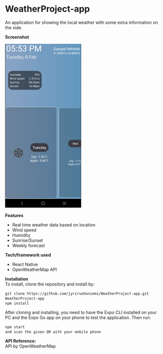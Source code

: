 # WeatherProject-app
An application for showing the local weather with some extra information on the side.

**Screenshot**
<div align="left">
    <img src="/screenshots/appscreenshot.png" width="250px"</img> 
</div>

**Features**<br/>
- Real time weather data based on location<br/>
- Wind speed<br/>
- Humidity<br/>
- Sunrise/Sunset<br/>
- Weekly forecast<br/>


**Tech/framework used**<br/>
- React Native<br/>
- OpenWeatherMap API<br/>

**Installation**<br/>
To install, clone the repository and install by:
```
git clone https://github.com/jyriruohoniemi/WeatherProject-app.git
WeatherProject-app
npm install
```
After cloning and installing, you need to have the Expo CLI installed on your PC and the Expo Go app on your phone to test the application. Then run:
```
npm start
and scan the given QR with your mobile phone
```
**API Reference:**<br/>
API by OpenWeatherMap
